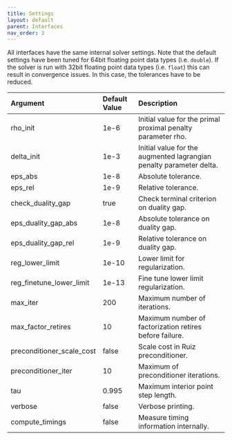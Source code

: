 ```yaml
---
title: Settings
layout: default
parent: Interfaces
nav_order: 3
---
```


All interfaces have the same internal solver settings. Note that the default settings have been tuned for 64bit floating point data types (i.e. `double`). If the solver is run with 32bit floating point data types (i.e. `float`) this can result in convergence issues. In this case, the tolerances have to be reduced.

| Argument                  | Default Value | Description                                                         |
|:--------------------------|:--------------|:--------------------------------------------------------------------|
| rho_init                  | 1e-6          | Initial value for the primal proximal penalty parameter rho.        |
| delta_init                | 1e-3          | Initial value for the augmented lagrangian penalty parameter delta. |
| eps_abs                   | 1e-8          | Absolute tolerance.                                                 |
| eps_rel                   | 1e-9          | Relative tolerance.                                                 |
| check_duality_gap         | true          | Check terminal criterion on duality gap.                            |
| eps_duality_gap_abs       | 1e-8          | Absolute tolerance on duality gap.                                  |
| eps_duality_gap_rel       | 1e-9          | Relative tolerance on duality gap.                                  |
| reg_lower_limit           | 1e-10         | Lower limit for regularization.                                     |
| reg_finetune_lower_limit   | 1e-13         | Fine tune lower limit regularization.                               |
| max_iter                  | 200           | Maximum number of iterations.                                       |
| max_factor_retires        | 10            | Maximum number of factorization retires before failure.             |
| preconditioner_scale_cost | false         | Scale cost in Ruiz preconditioner.                                  |
| preconditioner_iter       | 10            | Maximum of preconditioner iterations.                               |
| tau                       | 0.995         | Maximum interior point step length.                                 |
| verbose                   | false         | Verbose printing.                                                   |
| compute_timings           | false         | Measure timing information internally.                              |
